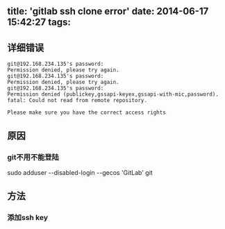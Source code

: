 title: 'gitlab ssh clone error'
date: 2014-06-17 15:42:27
tags:
---
## 详细错误 ##
```
git@192.168.234.135's password: 
Permission denied, please try again.
git@192.168.234.135's password: 
Permission denied, please try again.
git@192.168.234.135's password: 
Permission denied (publickey,gssapi-keyex,gssapi-with-mic,password).
fatal: Could not read from remote repository.

Please make sure you have the correct access rights
```
## 原因 ##
### git不用不能登陆 ###
sudo adduser --disabled-login --gecos 'GitLab' git

## 方法 ##
### 添加ssh key ###
